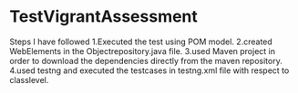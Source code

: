 # TestVigrantAssessment

Steps I have followed
1.Executed the test using POM model.
2.created WebElements in the Objectrepository.java file.
3.used Maven project in order to download the dependencies directly from the maven repository.
4.used testng and executed the testcases in testng.xml file with respect to classlevel.

